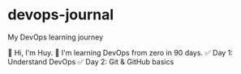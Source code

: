 # devops-journal
My DevOps learning journey

👋 Hi, I'm Huy.
📌 I'm learning DevOps from zero in 90 days.
✅ Day 1: Understand DevOps
✅ Day 2: Git & GitHub basics